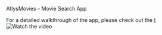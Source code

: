 AtlysMovies - Movie Search App

For a detailed walkthrough of the app, please check out the
[![Watch the video](https://youtu.be/WW9ExT3yElQ)

